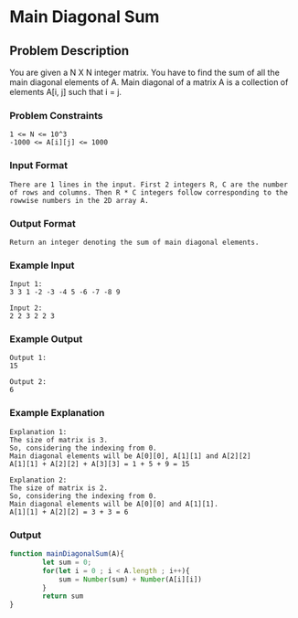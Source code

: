 # Main Diagonal Sum

## Problem Description
You are given a N X N integer matrix. You have to find the sum of all the main diagonal elements of A. Main diagonal of a matrix A is a collection of elements A[i, j] such that i = j.

### Problem Constraints
````
1 <= N <= 10^3
-1000 <= A[i][j] <= 1000
````

### Input Format
````
There are 1 lines in the input. First 2 integers R, C are the number of rows and columns. Then R * C integers follow corresponding to the rowwise numbers in the 2D array A.
````

### Output Format
````
Return an integer denoting the sum of main diagonal elements.
````

### Example Input
````
Input 1:
3 3 1 -2 -3 -4 5 -6 -7 -8 9

Input 2:
2 2 3 2 2 3
````

### Example Output
````
Output 1:
15

Output 2:
6
````

### Example Explanation
````
Explanation 1:
The size of matrix is 3.
So, considering the indexing from 0.
Main diagonal elements will be A[0][0], A[1][1] and A[2][2]
A[1][1] + A[2][2] + A[3][3] = 1 + 5 + 9 = 15

Explanation 2:
The size of matrix is 2.
So, considering the indexing from 0.
Main diagonal elements will be A[0][0] and A[1][1].
A[1][1] + A[2][2] = 3 + 3 = 6
````

### Output

``` javascript showLineNumbers copy filename="JavaScript"
function mainDiagonalSum(A){
        let sum = 0;
        for(let i = 0 ; i < A.length ; i++){
            sum = Number(sum) + Number(A[i][i])
        }
        return sum
}
```